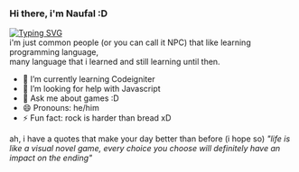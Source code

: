 
### Hi there, i'm Naufal :D

[![Typing SVG](https://readme-typing-svg.demolab.com?font=Fira+Code&size=25&pause=1000&color=476CF7&width=600&height=40&lines=Just+a+people+that+like+learning+to+code;Also+liked+RPG+genre+game)](https://git.io/typing-svg) <br>
i'm just common people (or you can call it NPC) that like learning programming language, <br>
many language that i learned and still learning until then.

- 🌱 I’m currently learning Codeigniter
- 🤔 I’m looking for help with Javascript
- 💬 Ask me about games :D
- 😄 Pronouns: he/him
- ⚡ Fun fact: rock is harder than bread xD

ah, i have a quotes that make your day better than before (i hope so)
*"life is like a visual novel game, every choice you choose will definitely have an impact on the ending"*

